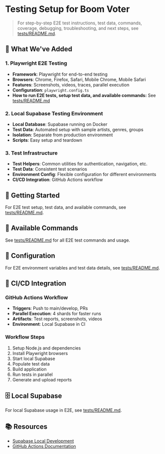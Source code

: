 # Testing Setup for Boom Voter

> For step-by-step E2E test instructions, test data, commands, coverage, debugging, troubleshooting, and next steps, see [tests/README.md](../tests/README.md).

## 🎯 What We've Added

### 1. **Playwright E2E Testing**

- **Framework**: Playwright for end-to-end testing
- **Browsers**: Chrome, Firefox, Safari, Mobile Chrome, Mobile Safari
- **Features**: Screenshots, videos, traces, parallel execution
- **Configuration**: `playwright.config.ts`
- **How to run E2E tests, setup test data, and available commands:** See [tests/README.md](../tests/README.md)

### 2. **Local Supabase Testing Environment**

- **Local Database**: Supabase running on Docker
- **Test Data**: Automated setup with sample artists, genres, groups
- **Isolation**: Separate from production environment
- **Scripts**: Easy setup and teardown

### 3. **Test Infrastructure**

- **Test Helpers**: Common utilities for authentication, navigation, etc.
- **Test Data**: Consistent test scenarios
- **Environment Config**: Flexible configuration for different environments
- **CI/CD Integration**: GitHub Actions workflow

## 🚀 Getting Started

For E2E test setup, test data, and available commands, see [tests/README.md](../tests/README.md).

## 🧪 Available Commands

See [tests/README.md](../tests/README.md) for all E2E test commands and usage.

## 🔧 Configuration

For E2E environment variables and test data details, see [tests/README.md](../tests/README.md).

## 🔄 CI/CD Integration

### GitHub Actions Workflow

- **Triggers**: Push to main/develop, PRs
- **Parallel Execution**: 4 shards for faster runs
- **Artifacts**: Test reports, screenshots, videos
- **Environment**: Local Supabase in CI

### Workflow Steps

1. Setup Node.js and dependencies
2. Install Playwright browsers
3. Start local Supabase
4. Populate test data
5. Build application
6. Run tests in parallel
7. Generate and upload reports

## 🗄️ Local Supabase

For local Supabase usage in E2E, see [tests/README.md](../tests/README.md).

## 📚 Resources

- [Supabase Local Development](https://supabase.com/docs/guides/cli/local-development)
- [GitHub Actions Documentation](https://docs.github.com/en/actions)
